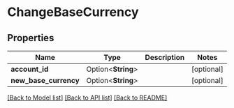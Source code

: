 # ChangeBaseCurrency

## Properties

Name | Type | Description | Notes
------------ | ------------- | ------------- | -------------
**account_id** | Option<**String**> |  | [optional]
**new_base_currency** | Option<**String**> |  | [optional]

[[Back to Model list]](../README.md#documentation-for-models) [[Back to API list]](../README.md#documentation-for-api-endpoints) [[Back to README]](../README.md)
